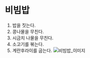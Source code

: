 # 비빔밥
1. 밥을 짓는다.
2. 콩나물을 무친다.
3. 시금치 나물을 무친다.
4. 소고기를 볶는다.
5. 계란후라이를 굽는다.
![비빔밥_이미지](https://www.google.com/url?sa=i&url=https%3A%2F%2Fko.wikipedia.org%2Fwiki%2F%25EB%25B9%2584%25EB%25B9%2594%25EB%25B0%25A5&psig=AOvVaw16CxblFxq2Ldo5K_jT87Ka&ust=1652425442272000&source=images&cd=vfe&ved=0CAwQjRxqFwoTCNCwmM-y2fcCFQAAAAAdAAAAABAD)